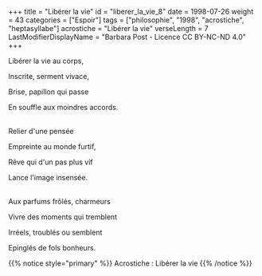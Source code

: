 +++
title = "Libérer la vie"
id = "liberer_la_vie_8"
date = 1998-07-26
weight = 43
categories = ["Espoir"]
tags = ["philosophie", "1998", "acrostiche", "heptasyllabe"]
acrostiche = "Libérer la vie"
verseLength = 7
LastModifierDisplayName = "Barbara Post - Licence CC BY-NC-ND 4.0"
+++

Libérer la vie au corps,

Inscrite, serment vivace,

Brise, papillon qui passe

En souffle aux moindres accords.

 \
Relier d'une pensée

Empreinte au monde furtif,

Rêve qui d'un pas plus vif

Lance l'image insensée.

 \
Aux parfums frôlés, charmeurs

Vivre des moments qui tremblent

Irréels, troublés ou semblent

Epinglés de fols bonheurs.

{{% notice style="primary" %}}
Acrostiche : Libérer la vie
{{% /notice %}}
